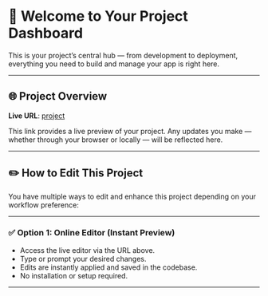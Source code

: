 # 🚀 Welcome to Your Project Dashboard

This is your project’s central hub — from development to deployment, everything you need to build and manage your app is right here.

---

## 🌐 Project Overview

**Live URL**: [project](https://lovable.dev/projects/29d131db-1ff8-4143-8d1c-2c54f0d556c0)

This link provides a live preview of your project. Any updates you make — whether through your browser or locally — will be reflected here.

---

## ✏️ How to Edit This Project

You have multiple ways to edit and enhance this project depending on your workflow preference:

---

### ✅ Option 1: Online Editor (Instant Preview)

- Access the live editor via the URL above.
- Type or prompt your desired changes.
- Edits are instantly applied and saved in the codebase.
- No installation or setup required.

---

